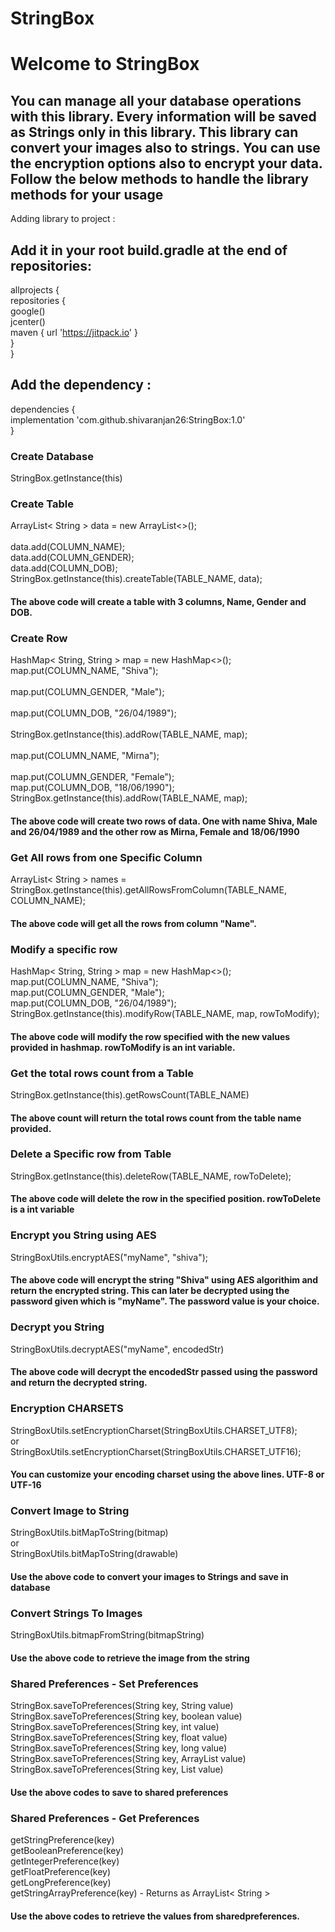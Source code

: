 # StringBox

# Welcome to StringBox

## You can manage all your database operations with this library. Every information will be saved as Strings only in this library. This library can convert your images also to strings. You can use the encryption options also to encrypt your data. Follow the below methods to handle the library methods for your usage

Adding library to project :

## Add it in your root build.gradle at the end of repositories:
allprojects { </br>
repositories { </br>
    google() </br>
    jcenter() </br>
    maven { url 'https://jitpack.io' } </br>
} </br>
} </br>

## Add the dependency :
dependencies { </br>
implementation 'com.github.shivaranjan26:StringBox:1.0' </br>
} </br>


### Create Database
StringBox.getInstance(this)





### Create Table
ArrayList< String > data = new ArrayList<>();</br>      
        data.add(COLUMN_NAME); </br>
        data.add(COLUMN_GENDER); </br>
        data.add(COLUMN_DOB); </br> 
        StringBox.getInstance(this).createTable(TABLE_NAME, data); </br>
#### The above code will create a table with 3 columns, Name, Gender and DOB.





### Create Row
HashMap< String, String > map = new HashMap<>(); </br> 
        map.put(COLUMN_NAME, "Shiva"); </br>  
        map.put(COLUMN_GENDER, "Male"); </br>  
        map.put(COLUMN_DOB, "26/04/1989"); </br>  
        StringBox.getInstance(this).addRow(TABLE_NAME, map); </br>  
        map.put(COLUMN_NAME, "Mirna"); </br>  
        map.put(COLUMN_GENDER, "Female"); </br> 
        map.put(COLUMN_DOB, "18/06/1990"); </br> 
        StringBox.getInstance(this).addRow(TABLE_NAME, map); </br>
#### The above code will create two rows of data. One with name Shiva, Male and 26/04/1989 and the other row as Mirna, Female and 18/06/1990
  
  
  
  
  
### Get All rows from one Specific Column
ArrayList< String > names = StringBox.getInstance(this).getAllRowsFromColumn(TABLE_NAME, COLUMN_NAME); </br>
#### The above code will get all the rows from column "Name".
 
 
 
 
 
### Modify a specific row
HashMap< String, String > map = new HashMap<>();</br>
        map.put(COLUMN_NAME, "Shiva");</br>
        map.put(COLUMN_GENDER, "Male");</br>
        map.put(COLUMN_DOB, "26/04/1989");</br>
        StringBox.getInstance(this).modifyRow(TABLE_NAME, map, rowToModify);
#### The above code will modify the row specified with the new values provided in hashmap. rowToModify is an int variable.





### Get the total rows count from a Table
StringBox.getInstance(this).getRowsCount(TABLE_NAME)
#### The above count will return the total rows count from the table name provided.





### Delete a Specific row from Table
StringBox.getInstance(this).deleteRow(TABLE_NAME, rowToDelete);
#### The above code will delete the row in the specified position. rowToDelete is a int variable





### Encrypt you String using AES
StringBoxUtils.encryptAES("myName", "shiva");
#### The above code will encrypt the string "Shiva" using AES algorithim and return the encrypted string. This can later be decrypted using the password given which is "myName". The password value is your choice.





### Decrypt you String
StringBoxUtils.decryptAES("myName", encodedStr)
#### The above code will decrypt the encodedStr passed using the password and return the decrypted string.

### Encryption CHARSETS
StringBoxUtils.setEncryptionCharset(StringBoxUtils.CHARSET_UTF8); </br>
or </br>
StringBoxUtils.setEncryptionCharset(StringBoxUtils.CHARSET_UTF16);
#### You can customize your encoding charset using the above lines. UTF-8 or UTF-16





### Convert Image to String
StringBoxUtils.bitMapToString(bitmap) </br>
or </br>
StringBoxUtils.bitMapToString(drawable)
#### Use the above code to convert your images to Strings and save in database





### Convert Strings To Images
StringBoxUtils.bitmapFromString(bitmapString)
#### Use the above code to retrieve the image from the string





### Shared Preferences - Set Preferences
StringBox.saveToPreferences(String key, String value) </br>
StringBox.saveToPreferences(String key, boolean value) </br>
StringBox.saveToPreferences(String key, int value) </br>
StringBox.saveToPreferences(String key, float value) </br>
StringBox.saveToPreferences(String key, long value) </br>
StringBox.saveToPreferences(String key, ArrayList<String> value) </br>
StringBox.saveToPreferences(String key, List<String> value) </br>
#### Use the above codes to save to shared preferences





### Shared Preferences - Get Preferences
getStringPreference(key) </br>
getBooleanPreference(key) </br>
getIntegerPreference(key) </br>
getFloatPreference(key) </br>
getLongPreference(key) </br>
getStringArrayPreference(key) - Returns as ArrayList< String > </br>
#### Use the above codes to retrieve the values from sharedpreferences.
